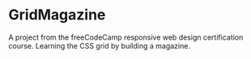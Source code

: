 # GridMagazine
A project from the freeCodeCamp responsive web design certification course. Learning the CSS grid by building a magazine.
